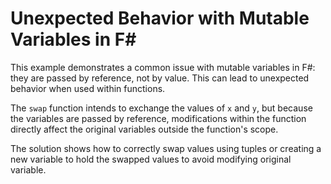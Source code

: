 # Unexpected Behavior with Mutable Variables in F#

This example demonstrates a common issue with mutable variables in F#: they are passed by reference, not by value.  This can lead to unexpected behavior when used within functions.

The `swap` function intends to exchange the values of `x` and `y`, but because the variables are passed by reference, modifications within the function directly affect the original variables outside the function's scope.

The solution shows how to correctly swap values using tuples or creating a new variable to hold the swapped values to avoid modifying original variable.